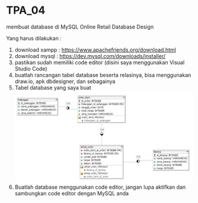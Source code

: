 # TPA_04
membuat database di MySQL
Online Retail Database Design

Yang harus dilakukan :
1. download xampp : https://www.apachefriends.org/download.html
2. download mysql : https://dev.mysql.com/downloads/installer/
3. pastikan sudah memiliki code editor (disini saya menggunakan Visual Studio Code)
4. buatlah rancangan tabel database beserta relasinya, bisa menggunakan draw.io, apk dbdesigner, dan sebagainya
5. Tabel database yang saya buat
<br>![tabel](designdb.png)
6. Buatlah database menggunakan code editor, jangan lupa aktifkan dan sambungkan code editor dengan MySQL anda
